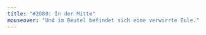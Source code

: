 ```yaml
---
title: "#2080: In der Mitte"
mouseover: "Und im Beutel befindet sich eine verwirrte Eule."
---
```


